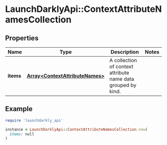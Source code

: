 # LaunchDarklyApi::ContextAttributeNamesCollection

## Properties

| Name | Type | Description | Notes |
| ---- | ---- | ----------- | ----- |
| **items** | [**Array&lt;ContextAttributeNames&gt;**](ContextAttributeNames.md) | A collection of context attribute name data grouped by kind. |  |

## Example

```ruby
require 'launchdarkly_api'

instance = LaunchDarklyApi::ContextAttributeNamesCollection.new(
  items: null
)
```

